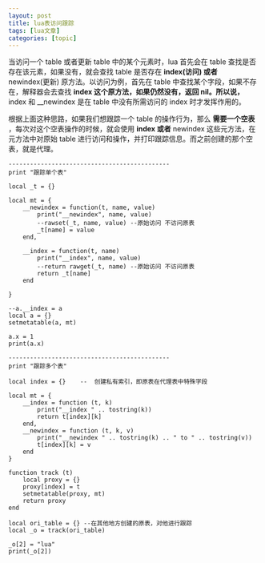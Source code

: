 ```yaml
---
layout: post
title: lua表访问跟踪 
tags: [lua文章]
categories: [topic]
---
```

当访问一个 table 或者更新 table 中的某个元素时，lua 首先会在 table 查找是否存在该元素，如果没有，就会查找 table 是否存在
**index(访问) 或者** newindex(更新) 原方法。以访问为例，首先在 table 中查找某个字段，如果不存在，解释器会去查找
**index 这个原方法，如果仍然没有，返回 nil。所以说，** index 和 __newindex 是在 table 中没有所需访问的 index
时才发挥作用的。

根据上面这种思路，如果我们想跟踪一个 table 的操作行为，那么 **需要一个空表** ，每次对这个空表操作的时候，就会使用 **index 或者**
newindex 这些元方法，在元方法中对原始 table 进行访问和操作，并打印跟踪信息。而之前创建的那个空表，就是代理。

    
    
    ---------------------------------------------
    print "跟踪单个表"
    
    local _t = {}
    
    local mt = {
        __newindex = function(t, name, value)
            print("__newindex", name, value)
            --rawset(_t, name, value) --原始访问 不访问原表
            _t[name] = value
        end,
    
        __index = function(t, name)
            print("__index", name, value)
            --return rawget(_t, name) --原始访问 不访问原表
            return _t[name]
        end
    
    }
    
    --a.__index = a
    local a = {}   
    setmetatable(a, mt)
    
    a.x = 1
    print(a.x)
    
    ---------------------------------------------
    print "跟踪多个表"
    
    local index = {}    --  创建私有索引，即原表在代理表中特殊字段
    
    local mt = {
        __index = function (t, k)
            print("__index " .. tostring(k))
            return t[index][k]
        end,
        __newindex = function (t, k, v)
            print("__newindex " .. tostring(k) .. " to " .. tostring(v))
            t[index][k] = v
        end
    }
    
    function track (t)
        local proxy = {}
        proxy[index] = t
        setmetatable(proxy, mt)
        return proxy
    end
    
    local ori_table = {} --在其他地方创建的原表，对他进行跟踪
    local _o = track(ori_table)
    
    _o[2] = "lua"
    print(_o[2])